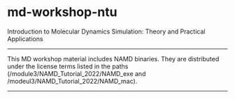 # md-workshop-ntu
Introduction to Molecular Dynamics Simulation: Theory and Practical Applications 


-------------------------------------------------------------

This MD workshop material includes NAMD binaries. 
They are distributed under the license terms listed in the paths 
(/module3/NAMD_Tutorial_2022/NAMD_exe and /modeul3/NAMD_Tutorial_2022/NAMD_mac).

-------------------------------------------------------------
